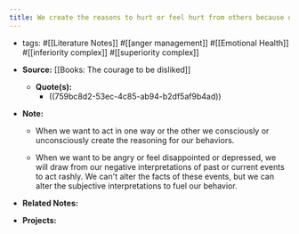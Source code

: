 ```yaml
---
title: We create the reasons to hurt or feel hurt from others because of our relationship with them.
---
```


- tags: #[[Literature Notes]] #[[anger management]] #[[Emotional Health]] #[[inferiority complex]] #[[superiority complex]]

- **Source:**  [[Books: The courage to be disliked]]
	 - **Quote(s):**
		 - ((759bc8d2-53ec-4c85-ab94-b2df5af9b4ad))

- **Note:**
	 - When we want to act in one way or the other we consciously or unconsciously create the reasoning for our behaviors.

	 - When we want to be angry or feel disappointed or depressed, we will draw from our negative interpretations of past or current events to act rashly. We can't alter the facts of these events, but we can alter the subjective interpretations to fuel our behavior.

- **Related Notes:**

- **Projects:**
